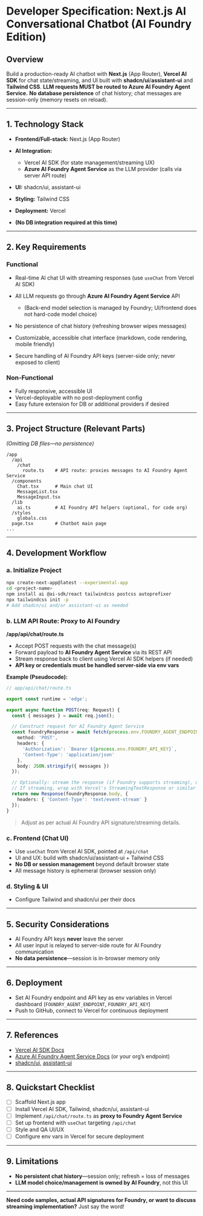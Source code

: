 # Developer Specification: Next.js AI Conversational Chatbot (AI Foundry Edition)

## Overview

Build a production-ready AI chatbot with **Next.js** (App Router), **Vercel AI SDK** for chat state/streaming, and UI built with **shadcn/ui**/**assistant-ui** and **Tailwind CSS**.
**LLM requests MUST be routed to Azure AI Foundry Agent Service.**
**No database persistence** of chat history; chat messages are session-only (memory resets on reload).

---

## 1. **Technology Stack**

* **Frontend/Full-stack:** Next.js (App Router)
* **AI Integration:**

  * Vercel AI SDK (for state management/streaming UX)
  * **Azure AI Foundry Agent Service** as the LLM provider (calls via server API route)
* **UI:** shadcn/ui, assistant-ui
* **Styling:** Tailwind CSS
* **Deployment:** Vercel
* **(No DB integration required at this time)**

---

## 2. **Key Requirements**

### Functional

* Real-time AI chat UI with streaming responses (use `useChat` from Vercel AI SDK)
* All LLM requests go through **Azure AI Foundry Agent Service** API

  * (Back-end model selection is managed by Foundry; UI/frontend does not hard-code model choice)
* No persistence of chat history (refreshing browser wipes messages)
* Customizable, accessible chat interface (markdown, code rendering, mobile friendly)
* Secure handling of AI Foundry API keys (server-side only; never exposed to client)

### Non-Functional

* Fully responsive, accessible UI
* Vercel-deployable with no post-deployment config
* Easy future extension for DB or additional providers if desired

---

## 3. **Project Structure (Relevant Parts)**

*(Omitting DB files—no persistence)*

```
/app
  /api
    /chat
      route.ts    # API route: proxies messages to AI Foundry Agent Service
  /components
    Chat.tsx      # Main chat UI
    MessageList.tsx
    MessageInput.tsx
  /lib
    ai.ts         # AI Foundry API helpers (optional, for code org)
  /styles
    globals.css
  page.tsx        # Chatbot main page
...
```

---

## 4. **Development Workflow**

### a. **Initialize Project**

```bash
npx create-next-app@latest --experimental-app
cd <project-name>
npm install ai @ai-sdk/react tailwindcss postcss autoprefixer
npx tailwindcss init -p
# Add shadcn/ui and/or assistant-ui as needed
```

### b. **LLM API Route: Proxy to AI Foundry**

**/app/api/chat/route.ts**

* Accept POST requests with the chat message(s)
* Forward payload to **AI Foundry Agent Service** via its REST API
* Stream response back to client using Vercel AI SDK helpers (if needed)
* **API key or credentials must be handled server-side via env vars**

**Example (Pseudocode):**

```ts
// app/api/chat/route.ts

export const runtime = 'edge';

export async function POST(req: Request) {
  const { messages } = await req.json();

  // Construct request for AI Foundry Agent Service
  const foundryResponse = await fetch(process.env.FOUNDRY_AGENT_ENDPOINT, {
    method: 'POST',
    headers: {
      'Authorization': `Bearer ${process.env.FOUNDRY_API_KEY}`,
      'Content-Type': 'application/json'
    },
    body: JSON.stringify({ messages })
  });

  // Optionally: stream the response (if Foundry supports streaming), or just forward it
  // If streaming, wrap with Vercel's StreamingTextResponse or similar utility
  return new Response(foundryResponse.body, {
    headers: { 'Content-Type': 'text/event-stream' }
  });
}
```

> Adjust as per actual AI Foundry API signature/streaming details.

### c. **Frontend (Chat UI)**

* Use `useChat` from Vercel AI SDK, pointed at `/api/chat`
* UI and UX: build with shadcn/ui/assistant-ui + Tailwind CSS
* **No DB or session management** beyond default browser state
* All message history is ephemeral (browser session only)

### d. **Styling & UI**

* Configure Tailwind and shadcn/ui per their docs

---

## 5. **Security Considerations**

* AI Foundry API keys **never** leave the server
* All user input is relayed to server-side route for AI Foundry communication
* **No data persistence**—session is in-browser memory only

---

## 6. **Deployment**

* Set AI Foundry endpoint and API key as env variables in Vercel dashboard (`FOUNDRY_AGENT_ENDPOINT`, `FOUNDRY_API_KEY`)
* Push to GitHub, connect to Vercel for continuous deployment

---

## 7. **References**

* [Vercel AI SDK Docs](https://sdk.vercel.ai/docs)
* [Azure AI Foundry Agent Service Docs](https://learn.microsoft.com/en-us/azure/ai-services/agent/) (or your org’s endpoint)
* [shadcn/ui](https://ui.shadcn.com/), [assistant-ui](https://assistant-ui.vercel.app/)

---

## 8. **Quickstart Checklist**

* [ ] Scaffold Next.js app
* [ ] Install Vercel AI SDK, Tailwind, shadcn/ui, assistant-ui
* [ ] Implement `/api/chat/route.ts` as **proxy to Foundry Agent Service**
* [ ] Set up frontend with `useChat` targeting `/api/chat`
* [ ] Style and QA UI/UX
* [ ] Configure env vars in Vercel for secure deployment

---

## 9. **Limitations**

* **No persistent chat history**—session only; refresh = loss of messages
* **LLM model choice/management is owned by AI Foundry**, not this UI

---

**Need code samples, actual API signatures for Foundry, or want to discuss streaming implementation?**
Just say the word!
